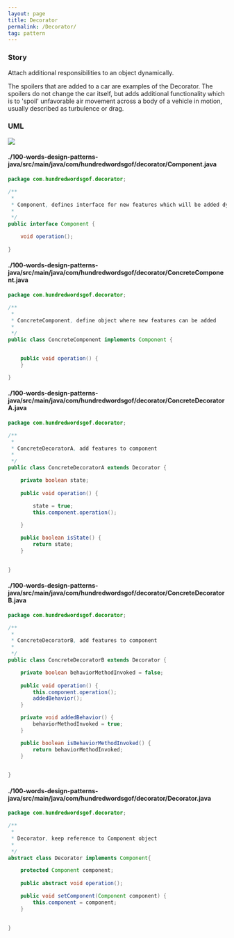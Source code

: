 ```yaml
---
layout: page
title: Decorator
permalink: /Decorator/
tag: pattern
---
```




### Story 

Attach additional responsibilities to an object dynamically. 

The spoilers that are added to a car are examples of the Decorator.
The spoilers do not change the car itself, but adds additional functionality which is to 'spoil' unfavorable air movement across a body of a vehicle in motion, usually described as turbulence or drag.  



### UML 
![]({{site.baseurl}}/assets/img/decorator.png)

#### ./100-words-design-patterns-java/src/main/java/com/hundredwordsgof/decorator/Component.java
```java 
package com.hundredwordsgof.decorator;

/**
 * 
 * Component, defines interface for new features which will be added dynamicaly
 *
 */
public interface Component {

	void operation();
	
}
``` 
#### ./100-words-design-patterns-java/src/main/java/com/hundredwordsgof/decorator/ConcreteComponent.java
```java 
package com.hundredwordsgof.decorator;

/**
 * 
 * ConcreteComponent, define object where new features can be added
 *
 */
public class ConcreteComponent implements Component {


	public void operation() {
	}

}
``` 
#### ./100-words-design-patterns-java/src/main/java/com/hundredwordsgof/decorator/ConcreteDecoratorA.java
```java 
package com.hundredwordsgof.decorator;

/**
 * 
 * ConcreteDecoratorA, add features to component
 *
 */
public class ConcreteDecoratorA extends Decorator {

	private boolean state;
	
	public void operation() {

		state = true;
		this.component.operation();
		
	}

	public boolean isState() {
		return state;
	}

	
}
``` 
#### ./100-words-design-patterns-java/src/main/java/com/hundredwordsgof/decorator/ConcreteDecoratorB.java
```java 
package com.hundredwordsgof.decorator;

/**
 * 
 * ConcreteDecoratorB, add features to component
 *
 */
public class ConcreteDecoratorB extends Decorator {

	private boolean behaviorMethodInvoked = false;
	
	public void operation() {
		this.component.operation();
		addedBehavior();
	}

	private void addedBehavior() {
		behaviorMethodInvoked = true;
	}

	public boolean isBehaviorMethodInvoked() {
		return behaviorMethodInvoked;
	}

	
}
``` 
#### ./100-words-design-patterns-java/src/main/java/com/hundredwordsgof/decorator/Decorator.java
```java 
package com.hundredwordsgof.decorator;

/**
 * 
 * Decorator, keep reference to Component object
 *
 */
abstract class Decorator implements Component{

	protected Component component;
	
	public abstract void operation();

	public void setComponent(Component component) {
		this.component = component;
	}

	
}
``` 
